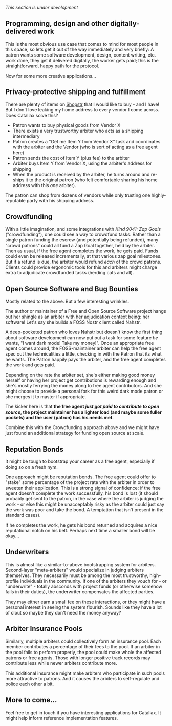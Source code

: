 _This section is under development_

## Programming, design and other digitally-delivered work

This is the most obvious use case that comes to mind for most people in this space, so lets get it out of the way immediately and very briefly: A patron wants some software development, design, content writing, etc. work done, they get it delivered digitally, the worker gets paid; this is the straightforward, happy path for the protocol.  

Now for some more creative applications...

## Privacy-protective shipping and fulfillment

There are plenty of items on [Shopstr](https://shopstr.store/) that I would like to buy - and I have! But I don't love leaking my home address to every vendor I come across. Does Catallax solve this?

- Patron wants to buy physical goods from Vendor X
- There exists a very trustworthy arbiter who acts as a shipping intermediary
- Patron creates a "Get me Item Y from Vendor X" task and coordinates with the arbiter and the Vendor (who is sort of acting as a free agent here)
- Patron sends the cost of Item Y (plus fee) to the arbiter
- Arbiter buys Item Y from Vendor X, using the arbiter's address for shipping
- When the product is received by the arbiter, he turns around and re-ships it to the original patron (who felt comfortable sharing his home address with this _one_ arbiter).

The patron can shop from dozens of vendors while only trusting one highly-reputable party with his shipping address.

## Crowdfunding

With a little imagination, and some integrations with _Kind 9041: Zap Goals_ ("crowdfunding"), one could see a way to crowdfund tasks. Rather than a single patron funding the escrow (and potentially being refunded), many "crowd patrons" could all fund a Zap Goal together, held by the arbiter. Then as usual, if the free agent completes the work, he gets paid. Funds could even be released incrementally, at that various zap goal milestones. But if a refund is due, the arbiter would refund _each_ of the crowd patrons. Clients could provide ergonomic tools for this and arbiters might charge extra to adjudicate crowdfunded tasks (herding cats and all).

## Open Source Software and Bug Bounties

Mostly related to the above. But a few interesting wrinkles.  

The author or maintainer of a Free and Open Source Software project hangs out her shingle as an arbiter with her adjudication context being: her software! Let's say she builds a FOSS Nostr client called Nahstr.  

A deep-pocketed patron who loves Nahstr but doesn't know the first thing about software development can now put out a task for some feature _he_ wants, "I want dark mode! Take my money!". Once an appropriate free agent comes around, the FOSS-maintainer arbiter can help the free agent spec out the technicalities a little, checking in with the Patron that its what he wants. The Patron happily pays the arbiter, and the free agent completes the work and gets paid.  

Depending on the rate the arbiter set, she's either making good money herself or having her project get contributions is rewarding enough and she's mostly ferrying the money along to free agent contributors. And she might choose to provide a personal fork for this weird dark mode patron or she merges it to master if appropriate.

The kicker here is that **the free agent _just got paid to contribute to open source_, the project maintainer has a lighter load (and maybe some fuller pockets) and the user (patron) has his needs met**.

Combine this with the Crowdfunding approach above and we might have just found an additional strategy for funding open source at scale.

## Reputation Bonds

It might be tough to bootstrap your career as a free agent, especially if doing so on a fresh nym.  

One approach might be reputation bonds. The free agent could offer to "stake" some percentage of the project rate with the arbiter in order to sweeten their application. This is a strong signal of confidence: if the free agent doesn't complete the work successfully, his bond is lost (it should probably get sent to the patron, in the case where the arbiter is judging the work - or else this might be unacceptably risky as the arbiter could just say the work was poor and take the bond. A temptation that isn't present in the standard cases).  

If he completes the work, he gets his bond returned and acquires a nice reputational notch on his belt. Perhaps next time a smaller bond will be okay...

## Underwriters

This is almost like a similar-to-above bootstrapping system for arbiters. Second-layer "meta-arbiters" would specialize in judging arbiters themselves. They necessarily must be among the most trustworthy, high-profile individuals in the community. If one of the arbiters they vouch for - or "underwrite" - totally absconds with project funds (or otherwise somehow fails in their duties), the underwriter compensates the affected parties.  

They may either earn a small fee on these interactions, or they might have a personal interest in seeing the system flourish. Sounds like they have a lot of clout so maybe they don't need the money anyway?

## Arbiter Insurance Pools

Similarly, multiple arbiters could collectively form an insurance pool. Each member contributes a percentage of their fees to the pool. If an arbiter in the pool fails to perform properly, the pool could make whole the affected patrons or free agents. Those with longer positive track records may contribute less while newer arbiters contribute more.

This additional insurance might make arbiters who participate in such pools more attractive to patrons. And it causes the arbiters to self-regulate and police each other a bit.

## More to come...

Feel free to get in touch if you have interesting applications for Catallax. It might help inform reference implementation features.
